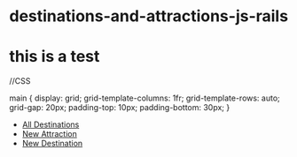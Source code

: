 # destinations-and-attractions-js-rails

# this is a test
//CSS

main {
    display: grid;
    grid-template-columns: 1fr;
    grid-template-rows: auto;
    grid-gap: 20px;
    padding-top: 10px;
    padding-bottom: 30px;
  }



<nav>
  <ul>
  <li><a href="#" onclick='getDestinations();return false;'>All Destinations</a></li>
  <li><a href="#" onclick='displayCreateAttractionForm();return false;'>New Attraction</a></li>
  <li><a href="#" onclick='displayCreateDestinationForm();return false;'>New Destination</a></li>
  </ul>
</nav>